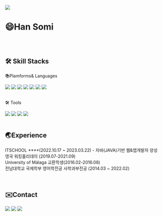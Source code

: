  
<img src="https://capsule-render.vercel.app/api?type=waving&color=1E8CBE&height=160&section=header&text=Awessom&fontSize=40&fontColor=white" />

<div>
 
# 😄Han Somi

<br>
<br>
 
## 🛠️ Skill Stacks
 
📚Plamforms& Languages
<div>
<img src="https://img.shields.io/badge/Java-1E8CBE?style=flat&logo=Java&logoColor=black"/>
<img src="https://img.shields.io/badge/JavaScript-F7DF1E?style=flat&logo=JavaScript&logoColor=black"/> 
<img src="https://img.shields.io/badge/Oracle SQL-F80000?style=flat&logo=Oracle&logoColor=white"/> 
<img src="https://img.shields.io/badge/Spring-6DB33F?style=flat&logo=Spring&logoColor=white"/> 
<img src="https://img.shields.io/badge/jQuary-0769AD?style=flat&logo=jQuary&logoColor=white"/> 
<img src="https://img.shields.io/badge/BootStrap-7952B3?style=flat&logo=BootStrap&logoColor=white"/> 
<img src="https://img.shields.io/badge/Spring Boot-6DB33F?style=flat&logo=Spring Boot&logoColor=white"/> 
</div>
 
<br>
 
🛠️ Tools
<div>
<img src="https://img.shields.io/badge/Eclipse IDE-2C2255?style=flat&logo=Eclipse IDE&logoColor=white"/> 
<img src="https://img.shields.io/badge/Visual Studio Code-007ACC?style=flat&logo=Visual Studio Code&logoColor=white"/>
<img src="https://img.shields.io/badge/ Tomcat-F8DC75?style=flat&logo=Apache Tomcat&logoColor=black"/> 
<img src="https://img.shields.io/badge/GitHub-181717?style=flat&logo=GitHub&logoColor=white"/> 
</div>
<br>

##  🌏Experience
<div>
ITSCHOOL ****(2022.10.17 ~ 2023.03.22) - 자바(JAVA)기반 웹&앱개발자 양성<br>
영국 워킹홀리데이 (2019.07-2021.09)<br>
University of Málaga 교환학생(2016.02-2016.08)<br>
전남대학교 국제학부 영어학전공 사학과부전공 (2014.03 ~ 2022.02)<br>
</div>
<br>
<br>

## ✉️Contact
<div>
<a href="mailto:hello950426@gmail.com"><img src="https://img.shields.io/badge/Gmail-EA4335?style=flat&logo=Gmail&logoColor=white"/></a>
<a href="mailto:hello52466@naver.com"><img src="https://img.shields.io/badge/Naver-03C75A?style=flat&logo=Naver&logoColor=white"/></a>
<img src="https://img.shields.io/badge/Notion-000000?style=flat&logo=Notion&logoColor=white"/> 
</div>
</div>
